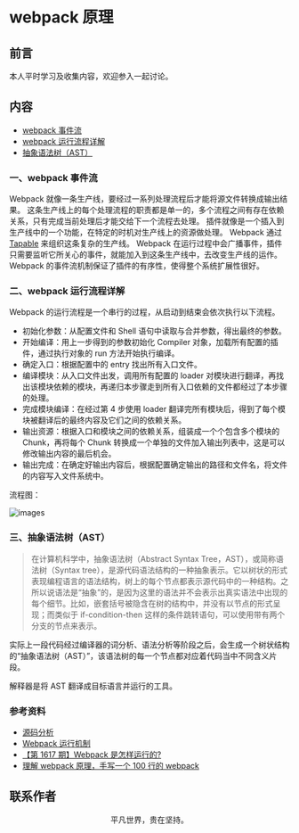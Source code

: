 # webpack 原理

## 前言

本人平时学习及收集内容，欢迎参入一起讨论。

## 内容

- [webpack 事件流](#一、webpack-事件流)
- [webpack 运行流程详解](#二、webpack-运行流程详解)
- [抽象语法树（AST）](#三、抽象语法树（ast）)

### 一、webpack 事件流

Webpack 就像一条生产线，要经过一系列处理流程后才能将源文件转换成输出结果。 这条生产线上的每个处理流程的职责都是单一的，多个流程之间有存在依赖关系，只有完成当前处理后才能交给下一个流程去处理。 插件就像是一个插入到生产线中的一个功能，在特定的时机对生产线上的资源做处理。 Webpack 通过 [Tapable](https://juejin.im/post/5abf33f16fb9a028e46ec352) 来组织这条复杂的生产线。 Webpack 在运行过程中会广播事件，插件只需要监听它所关心的事件，就能加入到这条生产线中，去改变生产线的运作。 Webpack 的事件流机制保证了插件的有序性，使得整个系统扩展性很好。

### 二、webpack 运行流程详解

Webpack 的运行流程是一个串行的过程，从启动到结束会依次执行以下流程。

- 初始化参数：从配置文件和 Shell 语句中读取与合并参数，得出最终的参数。
- 开始编译：用上一步得到的参数初始化 Compiler 对象，加载所有配置的插件，通过执行对象的 run 方法开始执行编译。
- 确定入口：根据配置中的 entry 找出所有入口文件。
- 编译模块：从入口文件出发，调用所有配置的 loader 对模块进行翻译，再找出该模块依赖的模块，再递归本步骤走到所有入口依赖的文件都经过了本步骤的处理。
- 完成模块编译：在经过第 4 步使用 loader 翻译完所有模块后，得到了每个模块被翻译后的最终内容及它们之间的依赖关系。
- 输出资源：根据入口和模块之间的依赖关系，组装成一个个包含多个模块的 Chunk，再将每个 Chunk 转换成一个单独的文件加入输出列表中，这是可以修改输出内容的最后机会。
- 输出完成：在确定好输出内容后，根据配置确定输出的路径和文件名，将文件的内容写入文件系统中。

流程图：

![images](webpack02.jpg)

### 三、抽象语法树（AST）

> 在计算机科学中，抽象语法树（Abstract Syntax Tree，AST），或简称语法树（Syntax tree），是源代码语法结构的一种抽象表示。它以树状的形式表现编程语言的语法结构，树上的每个节点都表示源代码中的一种结构。之所以说语法是“抽象”的，是因为这里的语法并不会表示出真实语法中出现的每个细节。比如，嵌套括号被隐含在树的结构中，并没有以节点的形式呈现；而类似于 if-condition-then 这样的条件跳转语句，可以使用带有两个分支的节点来表示。

实际上一段代码经过编译器的词分析、语法分析等阶段之后，会生成一个树状结构的“抽象语法树（AST）”，该语法树的每一个节点都对应着代码当中不同含义片段。

解释器是将 AST 翻译成目标语言并运行的工具。

### 参考资料

- [源码分析](https://tsejx.github.io/webpack-guidebook/principle-analysis/implementation-principle/source-code-analysis)
- [Webpack 运行机制](https://github.com/jerryOnlyZRJ/webpack-loader/blob/master/docs/webpack-principle.md)
- [【第 1617 期】Webpack 是怎样运行的?](https://mp.weixin.qq.com/s/uc4fVViv4u86TTX2XsMgFA)
- [理解 webpack 原理，手写一个 100 行的 webpack](https://zhuanlan.zhihu.com/p/58151131)

## 联系作者

<div align="center">
    <p>
        平凡世界，贵在坚持。
    </p>
    <img :src="$withBase('/about/contact.png')" />
</div>

